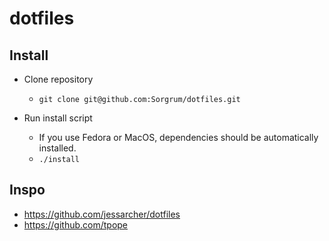 # dotfiles

## Install 

* Clone repository
  * `git clone git@github.com:Sorgrum/dotfiles.git`

* Run install script
  * If you use Fedora or MacOS, dependencies should be automatically installed.
  * `./install`


## Inspo
 * https://github.com/jessarcher/dotfiles
 * https://github.com/tpope
